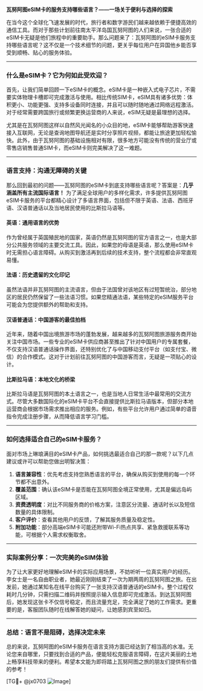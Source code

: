 **瓦努阿图eSIM卡的服务支持哪些语言？——一场关于便利与选择的探索**

在当今这个全球化飞速发展的时代，旅行者和数字游民们越来越依赖于便捷高效的通信工具。而对于那些计划前往南太平洋岛国瓦努阿图的人们来说，一张合适的eSIM卡无疑是他们旅程中的重要助手。那么问题来了：瓦努阿图的eSIM卡服务支持哪些语言呢？这不仅是一个技术细节的问题，更关乎每位用户在异国他乡能否享受到顺畅、贴心的服务体验。

---

### **什么是eSIM卡？它为何如此受欢迎？**

首先，让我们简单回顾一下eSIM卡的概念。eSIM卡是一种嵌入式电子芯片，不需要实体物理卡槽即可完成激活与使用。相比传统SIM卡，eSIM具有诸多优势：体积更小、功能更强、支持多设备同时连接，并且可以随时随地通过网络远程激活。对于经常需要跨国旅行或频繁更换运营商的人来说，eSIM无疑是最理想的选择。

尤其是在瓦努阿图这样以自然风光闻名的小众目的地，eSIM卡能够帮助游客快速接入互联网，无论是查询地图导航还是实时分享照片视频，都能让旅途更加轻松愉快。此外，由于瓦努阿图的基础设施相对有限，很多地方可能没有传统的营业厅或零售店销售普通SIM卡，而eSIM卡则完美解决了这一难题。

---

### **语言支持：沟通无障碍的关键**

那么回到最初的问题——瓦努阿图的eSIM卡到底支持哪些语言呢？答案是：**几乎涵盖所有主流国际语言！** 为了满足全球用户的多样化需求，许多提供瓦努阿图eSIM卡服务的平台都精心设计了多语言界面，包括但不限于英语、法语、西班牙语、汉语普通话以及当地居民使用的比斯拉马语等。

#### **英语：通用语言的优势**
作为曾经属于英国殖民地的国家，英语仍然是瓦努阿图的官方语言之一，也是大部分公共服务领域的主要交流工具。因此，如果您的母语是英语，那么使用eSIM卡时无需担心语言障碍。从购买到激活再到后续的技术支持，整个流程都会非常直观易懂。

#### **法语：历史遗留的文化印记**
虽然法语并非瓦努阿图的主流语言，但由于法国曾对该地区有过短暂统治，部分地区的居民仍然保留了一些法语习惯。如果您精通法语，某些特定的eSIM服务平台可能会为您提供额外的帮助和支持。

#### **汉语普通话：中国游客的最佳拍档**
近年来，随着中国出境旅游市场的蓬勃发展，越来越多的瓦努阿图旅游服务商开始关注中国市场。一些专业的eSIM卡供应商甚至推出了针对中国用户的专属套餐，不仅支持汉语普通话操作界面，还特别优化了与中国移动支付平台（如支付宝、微信）的合作模式。这对于计划前往瓦努阿图的中国游客而言，无疑是一项贴心的设计。

#### **比斯拉马语：本地文化的桥梁**
比斯拉马语是瓦努阿图的本土语言之一，也是当地人日常生活中最常用的交流方式。尽管大多数国际化的eSIM卡平台不会直接提供比斯拉马语版本，但部分本地运营商会根据市场需求推出相应的服务。例如，有些平台允许用户通过简单的语音指令完成注册步骤，从而降低语言学习门槛。

---

### **如何选择适合自己的eSIM卡服务？**

面对市场上琳琅满目的eSIM卡产品，如何挑选最适合自己的那一款呢？以下几点建议或许可以帮助您做出明智决策：

1. **语言兼容性**：优先考虑支持您熟悉语言的平台，确保从购买到使用的每一个环节都不出意外。
2. **覆盖范围**：确认该eSIM卡是否能在瓦努阿图全境正常使用，尤其是偏远岛屿区域。
3. **资费透明度**：对比不同服务商的价格方案，注意区分流量、通话时长以及短信数量的具体限制。
4. **客户评价**：查看其他用户的反馈，了解其服务质量及稳定性。
5. **附加功能**：部分高端eSIM卡可能还附带Wi-Fi热点共享、紧急救援联系等功能，可根据个人需求权衡取舍。

---

### **实际案例分享：一次完美的eSIM体验**

为了让大家更好地理解eSIM卡的实际应用场景，不妨听听一位真实用户的经历。李女士是一名自由职业者，她最近刚刚结束了一次为期两周的瓦努阿图之旅。在出发前，她通过某知名在线平台购买了一张支持汉语普通话的eSIM卡。整个过程仅耗时几分钟，只需扫描二维码并按照提示输入信息即可完成激活。到达瓦努阿图后，她发现这张卡不仅信号稳定，而且流量充足，完全满足了她的工作需求。更重要的是，客服团队随时在线解答她的疑问，让她感到宾至如归。

---

### **总结：语言不是阻碍，选择决定未来**

总的来说，瓦努阿图的eSIM卡服务在语言支持方面已经达到了相当高的水准。无论您来自哪里，只要找到合适的产品，便能轻松克服语言障碍，在这片美丽的土地上畅享科技带来的便利。希望本文能为即将踏上瓦努阿图之旅的朋友们提供有价值的参考！

[TG💪+ @jx0703 ![Image](https://github.com/user-attachments/assets/dbca1d08-cadb-493c-b0ec-ad6f7a83f270)]